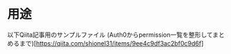 # 用途
以下Qiita記事用のサンプルファイル
(Auth0からpermission一覧を整形してまとめるまで)[https://qiita.com/shionel31/items/9ee4c9df3ac2bf0c9d6f]
